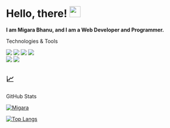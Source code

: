 # Hello, there! <img src="https://raw.githubusercontent.com/MartinHeinz/MartinHeinz/master/wave.gif" width="30px">


**I am Migara Bhanu, and I am a Web Developer and Programmer.**



Technologies & Tools

![](https://img.shields.io/badge/OS-Windows-informational?style=flat&logo=windows&logoColor=white&color=8d81c2)  ![](https://img.shields.io/badge/Editor-VS_Code-informational?style=flat&logo=visual-studio-code&logoColor=white&color=007acc)  ![](https://img.shields.io/badge/Code-Python-informational?style=flat&logo=python&logoColor=white&color=356a97)
![](https://img.shields.io/badge/Code-Hypertext-informational?style=flat&logo=fire&logoColor=white&color=e9d44d)  
![](https://img.shields.io/badge/Code-JavaScript-informational?style=flat&logo=javascript&logoColor=white&color=5ed3f3)  ![](https://img.shields.io/badge/CSS-CSS-informational?style=flat&logo=&logoColor=white&color=2bbc8a)



## &#x1f4c8; 

GitHub Stats

[![Migara](https://github-readme-stats.vercel.app/api?username=migarabhanu&show_icons=true&theme=tokyonight)](https://github.com/migarabhanu)

[![Top Langs](https://github-readme-stats.vercel.app/api/top-langs/?username=migarabhanu&title_color=3174e7&text_color=37bc9c&show_icons=true&icon_color=be90f2&bg_color=1d1f21)](https://github.com/migarabhanu)
